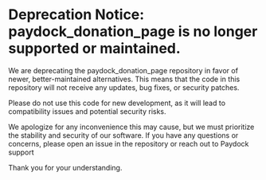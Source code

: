 # Deprecation Notice: paydock_donation_page is no longer supported or maintained.

We are deprecating the paydock_donation_page repository in favor of newer, better-maintained alternatives. This means that the code in this repository will not receive any updates, bug fixes, or security patches.

Please do not use this code for new development, as it will lead to compatibility issues and potential security risks.

We apologize for any inconvenience this may cause, but we must prioritize the stability and security of our software. If you have any questions or concerns, please open an issue in the repository or reach out to Paydock support

Thank you for your understanding.
